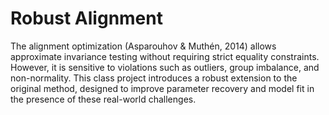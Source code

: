 # Robust Alignment

The alignment optimization (Asparouhov & Muthén, 2014) allows approximate invariance testing without requiring strict equality constraints. However, it is sensitive to violations such as outliers, group imbalance, and non-normality. This class project introduces a robust extension to the original method, designed to improve parameter recovery and model fit in the presence of these real-world challenges.
